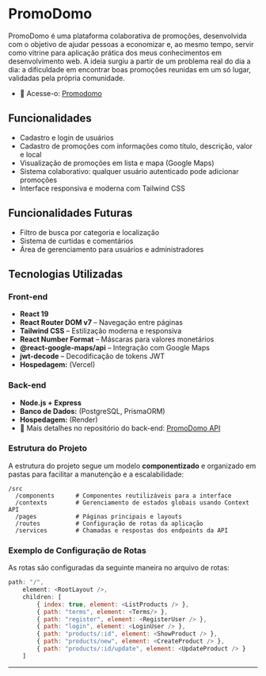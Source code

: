 # PromoDomo 

PromoDomo é uma plataforma colaborativa de promoções, desenvolvida com o objetivo de ajudar pessoas a economizar e, ao mesmo tempo, servir como vitrine para aplicação prática dos meus conhecimentos em desenvolvimento web. A ideia surgiu a partir de um problema real do dia a dia: a dificuldade em encontrar boas promoções reunidas em um só lugar, validadas pela própria comunidade.

- 🔗 Acesse-o: [Promodomo](https://promodomo.vercel.app/)

##  Funcionalidades

-  Cadastro e login de usuários
-  Cadastro de promoções com informações como título, descrição, valor e local
-  Visualização de promoções em lista e mapa (Google Maps)
-  Sistema colaborativo: qualquer usuário autenticado pode adicionar promoções
-  Interface responsiva e moderna com Tailwind CSS

## Funcionalidades Futuras

- Filtro de busca por categoria e localização
- Sistema de curtidas e comentários
- Área de gerenciamento para usuários e administradores

##  Tecnologias Utilizadas

### Front-end

- **React 19**
- **React Router DOM v7** – Navegação entre páginas
- **Tailwind CSS** – Estilização moderna e responsiva
- **React Number Format** – Máscaras para valores monetários
- **@react-google-maps/api** – Integração com Google Maps
- **jwt-decode** – Decodificação de tokens JWT
- **Hospedagem:** (Vercel)

### Back-end
- **Node.js + Express**
- **Banco de Dados:** (PostgreSQL, PrismaORM)
- **Hospedagem:** (Render)
- 🔗 Mais detalhes no repositório do back-end: [PromoDomo API](https://github.com/VtssBR/PromoApi)

### Estrutura do Projeto  

A estrutura do projeto segue um modelo **componentizado** e organizado em pastas para facilitar a manutenção e a escalabilidade:
```
/src
  /components      # Componentes reutilizáveis para a interface
  /contexts        # Gerenciamento de estados globais usando Context API
  /pages           # Páginas principais e layouts
  /routes          # Configuração de rotas da aplicação
  /services        # Chamadas e respostas dos endpoints da API
```

###  Exemplo de Configuração de Rotas  
As rotas são configuradas da seguinte maneira no arquivo de rotas:
```javascript
path: "/",
    element: <RootLayout />,
    children: [
        { index: true, element: <ListProducts /> },
        { path: "terms", element: <Terms/> },
        { path: "register", element: <RegisterUser /> },
        { path: "login", element: <LoginUser /> },
        { path: "products/:id", element: <ShowProduct /> },
        { path: "products/new", element: <CreateProduct /> },
        { path: "products/:id/update", element: <UpdateProduct /> }
    ]
```

---